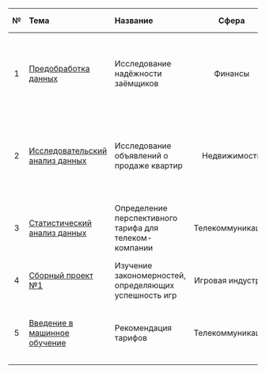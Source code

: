 | № | Тема | Название             | Сфера | Краткое описание   | Навыки и инструменты   |
|:-:|:-----|:---------------------|:-----:|:-------------------|:----------------------:|
| 1 | [Предобработка данных](https://github.com/LeonidStarykh/Yandex.Practicum_projects/tree/main/01.%20Предобработка%20данных) | Исследование надёжности заёмщиков | Финансы | По имеющейся статистике платёжеспособности клиентов нужно разобраться какие из признаков влияют на факт погашения кредита в срок | `python` `pandas` `pymystem3` |
| 2 | [Исследовательский анализ данных](https://github.com/LeonidStarykh/Yandex.Practicum_projects/tree/main/02.%20Исследовательский%20анализ) | Исследование объявлений о продаже квартир | Недвижимость | С помощью объявлений о продаже квартир за несколько лет необходимо выявить предложения с аномальной стоимостью | `python` `pandas` `matplotlib` `numpy` |
| 3 | [Статистический анализ данных](https://github.com/LeonidStarykh/Yandex.Practicum/tree/main/03.%20Статистический%20анализ%20данных) | Определение перспективного тарифа для телеком-компании | Телекоммуникации | По выборке клиентов проанализировать их поведение и сделать вывод - какой тариф лучше | `python` `pandas` `matplotlib` `numpy` `math` `scipy` |
| 4 | [Сборный проект №1](https://github.com/LeonidStarykh/Yandex.Practicum/tree/main/04.%20Сборный%20проект%20№1) | Изучение закономерностей, определяющих успешность игр | Игровая индустрия | Выявление закономерностей, определяющих успешность игры | `python` `pandas` `matplotlib` `numpy` `math` `scipy` |
| 5 | [Введение в машинное обучение](https://github.com/LeonidStarykh/Yandex.Practicum/tree/main/05.%20Введение%20в%20машинное%20обучение) | Рекомендация тарифов | Телекоммуникации | Построение модели для задачи классификации, которая подбирает подходящий тариф для клиента | `python` `pandas` `scikit-learn` `numpy` |
